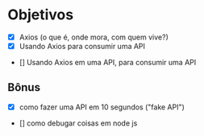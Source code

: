 # Objetivos

- [x] Axios (o que é, onde mora, com quem vive?)
- [x] Usando Axios para consumir uma API
- [] Usando Axios em uma API, para consumir uma API

## Bônus

- [x] como fazer uma API em 10 segundos ("fake API")
- [] como debugar coisas em node js
